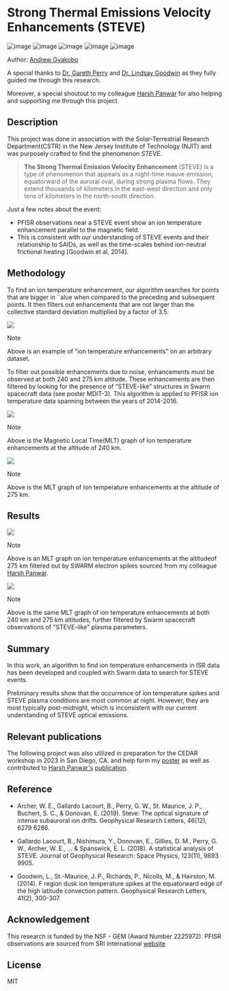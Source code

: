 # Strong Thermal Emissions Velocity Enhancements (STEVE)

![image](https://img.shields.io/badge/Python-FFD43B?style=for-the-badge&logo=python&logoColor=blue)
![image](https://img.shields.io/badge/Numpy-777BB4?style=for-the-badge&logo=numpy&logoColor=white)
![image](https://img.shields.io/badge/Pandas-2C2D72?style=for-the-badge&logo=pandas&logoColor=white)
![image](https://img.shields.io/badge/SciPy-654FF0?style=for-the-badge&logo=SciPy&logoColor=white)
![image](https://img.shields.io/badge/LaTeX-47A141?style=for-the-badge&logo=LaTeX&logoColor=white)

Author: [Andrew Gyakobo](https://github.com/Gyakobo)

A special thanks to [Dr. Gareth Perry](https://www.linkedin.com/in/gareth-perry-3685013a/) and [Dr. Lindsay Goodwin](https://www.linkedin.com/in/lindsay-v-goodwin/) as they fully guided me through this research.

Moreover, a special shoutout to my colleague [Harsh Panwar](https://www.linkedin.com/in/hpanwar/) for also helping and supporting me through this project.

## Description

This project was done in association with the Solar-Terrestrial Research Department(CSTR) in the New Jersey Institute of Technology (NJIT) and was purposely crafted to find the phenomenon *STEVE*.

>**The Strong Thermal Emission Velocity Enhancement** (STEVE) is a type 
of phenomenon that appears as a night-time mauve emission, equatorward of the auroral oval, during strong plasma flows. They extend thousands of kilometers in the east-west direction and only tens of kilometers in the north-south direction.

Just a few notes about the event:
* PFISR observations near a STEVE event show an ion temperature enhancement parallel to the magnetic field.
* This is consistent with our understanding of STEVE events and their relationship to SAIDs, as well as the time-scales behind ion-neutral frictional heating [Goodwin et al, 2014].

## Methodology

To find an ion temperature enhancement, our algorithm searches for points that are bigger in ¨alue when compared to the preceding and subsequent points. It then filters out enhancements that are not larger than the collective standard deviation multiplied by a factor of 3.5.

<img src="./assets/methodology_graph.png">

>[!NOTE]
>Above is an example of "ion temperature enhancements" on an arbitrary dataset.

To filter out possible enhancements due to noise, enhancements must be observed at both 240 and 275 km altitude. These enhancements are then filtered by looking for the presence of “STEVE-like” structures in Swarm spacecraft data (see poster MDIT-3). This algorithm is applied to PFISR ion temperature data spanning between the years of 2014-2016.

<img src="./assets/240km.png">

>[!NOTE]
>Above is the Magnetic Local Time(MLT) graph of Ion temperature enhancements at the altitude of 240 km.

<img src="./assets/275km.png">

>[!NOTE]
>Above is the MLT graph of Ion temperature enhancements at the altitude of 275 km.

## Results

<img src="./assets/filtered_275.png">

>[!NOTE]
>Above is an MLT graph on ion temperature enhancements at the altitudeof 275 km filtered out by SWARM electron spikes sourced from my colleague [Harsh Panwar](https://github.com/Harsh-Panwar000). 

<img src="./assets/filtered_240.png">

>[!NOTE]
>Above is the same MLT graph of ion temperature enhancements at both 240 km and 275 km altitudes, further filtered by Swarm spacecraft observations of "STEVE-like" plasma parameters.

## Summary

In this work, an algorithm to find ion temperature enhancements in ISR data has been developed and coupled with Swarm data to search for STEVE events.

Preliminary results show that the occurrence of ion temperature spikes and STEVE plasma conditions are most common at night. However, they are most typically post-midnight, which is inconsistent with our current understanding of STEVE optical emissions.


## Relevant publications
The following project was also utilized in preparation for the CEDAR workshop in 2023 in San Diego, CA. and help form my [poster](https://github.com/Gyakobo/STEVE/blob/main/assets/poster.pdf) as well as contributed to [Harsh Panwar's](https://github.com/Harsh-Panwar000) [publication](https://cedarscience.org/sites/default/files/2023-posters/MDIT-3-panwar-harshit-algorithmic-identification.pdf). 

## Reference
* Archer, W. E., Gallardo Lacourt, B., Perry, G. W., St. Maurice, J. P., Buchert, S. C., & Donovan, E. (2019). Steve: The optical signature of intense subauroral ion drifts. Geophysical Research Letters, 46(12), 6279 6286.

* Gallardo Lacourt, B., Nishimura, Y., Donovan, E., Gillies, D. M., Perry, G. W., Archer, W. E., ... & Spanswick, E. L. (2018). A statistical analysis of STEVE. Journal of Geophysical Research: Space Physics, 123(11), 9893 9905.

* Goodwin, L., St.-Maurice, J. P., Richards, P., Nicolls, M., & Hairston, M. (2014). F region dusk ion temperature spikes at the equatorward edge of the high latitude convection pattern. Geophysical Research Letters, 41(2), 300-307.

## Acknowledgement
This research is funded by the NSF - GEM (Award Number 2225972). PFISR observations are sourced from SRI International [website](https://amisr.com/amisr/)

## License
MIT
